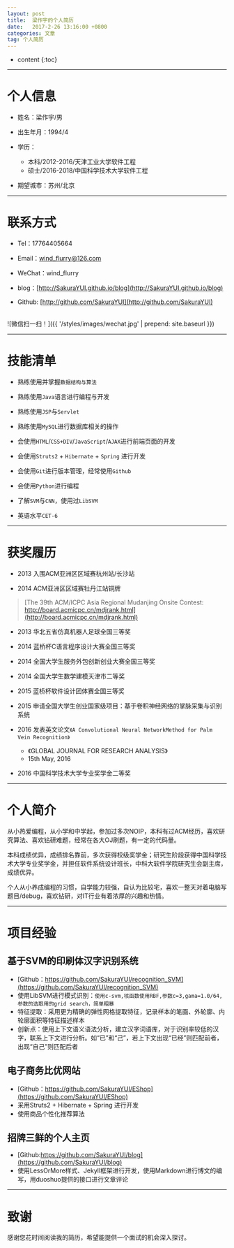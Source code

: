 ```yaml
---
layout: post
title:  梁作宇的个人简历
date:   2017-2-26 13:16:00 +0800
categories: 文章
tag: 个人简历
---
```


* content
{:toc}


---
# 个人信息

- 姓名：梁作宇/男
 
- 出生年月：1994/4 
 
- 学历：
	- 本科/2012-2016/天津工业大学软件工程
	- 硕士/2016-2018/中国科学技术大学软件工程
 
- 期望城市：苏州/北京

---
# 联系方式

- Tel：17764405664 

- Email：wind_flurry@126.com 

- WeChat：wind_flurry 

- blog：[http://SakuraYUI.github.io/blog](http://SakuraYUI.github.io/blog)

- Github: [http://github.com/SakuraYUI](http://github.com/SakuraYUI)

<br>
![微信扫一扫！]({{ '/styles/images/wechat.jpg' | prepend: site.baseurl }})


---
# 技能清单

- 熟练使用并掌握`数据结构与算法`

- 熟练使用`Java`语言进行编程与开发

- 熟练使用`JSP`与`Servlet`

- 熟练使用`MySQL`进行数据库相关的操作

- 会使用`HTML`/`CSS+DIV`/`JavaScript`/`AJAX`进行前端页面的开发

- 会使用`Struts2` + `Hibernate` + `Spring` 进行开发

- 会使用`Git`进行版本管理，经常使用`Github`

- 会使用`Python`进行编程

- 了解`SVM`与`CNN`，使用过`LibSVM`

- 英语水平`CET-6`

---
# 获奖履历

- 2013 入围ACM亚洲区区域赛杭州站/长沙站

- 2014 ACM亚洲区区域赛牡丹江站铜牌
> [The 39th ACM/ICPC Asia Regional Mudanjing Onsite Contest:<br>http://board.acmicpc.cn/mdjrank.html](http://board.acmicpc.cn/mdjrank.html)

- 2013 华北五省仿真机器人足球全国三等奖

- 2014 蓝桥杯C语言程序设计大赛全国三等奖

- 2014 全国大学生服务外包创新创业大赛全国三等奖

- 2014 全国大学生数学建模天津市二等奖

- 2015 蓝桥杯软件设计团体赛全国三等奖

- 2015 申请全国大学生创业国家级项目：基于卷积神经网络的掌脉采集与识别系统

- 2016 发表英文论文`《A Convolutional Neural NetworkMethod for Palm Vein Recognition》`
	- 《GLOBAL JOURNAL FOR RESEARCH ANALYSIS》
	- 15th May, 2016

- 2016 中国科学技术大学专业奖学金二等奖

---
# 个人简介

从小热爱编程，从小学和中学起，参加过多次NOIP，本科有过ACM经历，喜欢研究算法、喜欢钻研难题，经常在各大OJ刷题，有一定的代码量。

本科成绩优异，成绩排名靠前，多次获得校级奖学金；研究生阶段获得中国科学技术大学专业奖学金，并担任软件系统设计班长，中科大软件学院研究生会副主席，成绩优异。

个人从小养成编程的习惯，自学能力较强，自认为比较宅，喜欢一整天对着电脑写题目/debug，喜欢钻研，对IT行业有着浓厚的兴趣和热情。

---
# 项目经验
## 基于SVM的印刷体汉字识别系统
- [Github：https://github.com/SakuraYUI/recognition_SVM](https://github.com/SakuraYUI/recognition_SVM)
- 使用LibSVM进行模式识别：```使用c-svm,核函数使用RBF,参数c=3,gama=1.0/64,参数的选取用的grid search，简单粗暴```
- 特征提取：采用更为精确的弹性网格提取特征，记录样本的笔画、外轮廓、内轮廓面积等特征描述样本
- 创新点：使用上下文语义语法分析，建立汉字词语库，对于识别率较低的汉字，联系上下文进行分析。如“已”和“己”，若上下文出现“已经”则匹配前者，出现“自己”则匹配后者

## 电子商务比优网站
- [Github：https://github.com/SakuraYUI/EShop](https://github.com/SakuraYUI/EShop)
- 采用Struts2 + Hibernate + Spring 进行开发
- 使用商品个性化推荐算法

## 招牌三鲜的个人主页
- [Github:https://github.com/SakuraYUI/blog](https://github.com/SakuraYUI/blog)
- 使用LessOrMore样式、Jekyll框架进行开发，使用Markdown进行博文的编写，用duoshuo提供的接口进行文章评论

---
# 致谢
感谢您花时间阅读我的简历，希望能提供一个面试的机会深入探讨。
